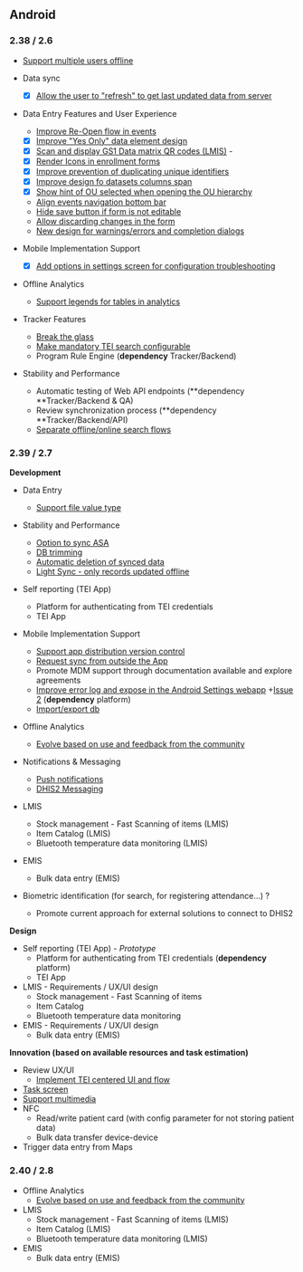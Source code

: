 ## Android

### 2.38 / 2.6

-   [Support multiple users offline](https://jira.dhis2.org/browse/ANDROAPP-653)

-   Data sync
    -  [x] [Allow the user to "refresh" to get last updated data from server](https://jira.dhis2.org/browse/ANDROAPP-4331)

-   Data Entry Features and User Experience
    -  [Improve Re-Open flow in events](https://jira.dhis2.org/browse/ANDROAPP-4610)
    -  [x] [Improve "Yes Only" data element design](https://jira.dhis2.org/browse/ANDROAPP-4493)
    -  [x] [Scan and display GS1 Data matrix QR codes (LMIS)](https://jira.dhis2.org/browse/ANDROAPP-4329)    -  
    -  [x] [Render Icons in enrollment forms](https://jira.dhis2.org/browse/ANDROAPP-4258)
    -  [x] [Improve prevention of duplicating unique identifiers](https://jira.dhis2.org/browse/ANDROAPP-4250)
    -  [x] [Improve design fo datasets columns span](https://jira.dhis2.org/browse/ANDROAPP-3016)
    -  [x] [Show hint of OU selected when opening the OU hierarchy](https://jira.dhis2.org/browse/ANDROAPP-2520)
    -  [Align events navigation bottom bar](https://jira.dhis2.org/browse/ANDROAPP-3651)
    -  [Hide save button if form is not editable](https://jira.dhis2.org/browse/ANDROAPP-4613)
    -  [Allow discarding changes in the form](https://jira.dhis2.org/browse/ANDROAPP-4545)
    -  [New design for warnings/errors and completion dialogs](https://jira.dhis2.org/browse/ANDROAPP-4591)

-   Mobile Implementation Support
    -   [x] [Add options in settings screen for configuration troubleshooting](https://jira.dhis2.org/browse/ANDROAPP-1655)

-   Offline Analytics
    -   [Support legends for tables in analytics](https://jira.dhis2.org/browse/ANDROAPP-4500)

-   Tracker Features
    -   [Break the glass](https://jira.dhis2.org/browse/ANDROAPP-657)
    -   [Make mandatory TEI search configurable](https://jira.dhis2.org/browse/ANDROAPP-4545)
    -   Program Rule Engine (**dependency** Tracker/Backend)  
    
-   Stability and Performance
    -   Automatic testing of Web API endpoints (**dependency **Tracker/Backend & QA)
    -   Review synchronization process (**dependency **Tracker/Backend/API)
    -   [Separate offline/online search flows](https://jira.dhis2.org/browse/ANDROAPP-4023)


### 2.39 / 2.7
**Development**
-   Data Entry
    -   [Support file value type](https://jira.dhis2.org/browse/ANDROAPP-1992)
-   Stability and Performance
    -   [Option to sync ASA](https://jira.dhis2.org/browse/ANDROAPP-2959)
    -   [DB trimming](https://jira.dhis2.org/browse/ANDROAPP-2912)
    -   [Automatic deletion of synced data](https://jira.dhis2.org/browse/ANDROAPP-2957)
    -   [Light Sync - only records updated offline](https://jira.dhis2.org/browse/ANDROAPP-1702)

-   Self reporting (TEI App)
    -   Platform for authenticating from TEI credentials
    -   TEI App
-   Mobile Implementation Support
    -   [Support app distribution version control](https://jira.dhis2.org/browse/ANDROAPP-2912)
    -   [Request sync from outside the App](https://jira.dhis2.org/browse/ANDROAPP-2899)
    -   Promote MDM support through documentation available and explore agreements
    -   [Improve error log and expose in the Android Settings webapp](https://jira.dhis2.org/browse/ANDROAPP-1655) +[Issue 2](https://jira.dhis2.org/browse/ANDROAPP-1140) (**dependency** platform)
    -   [Import/export db](https://jira.dhis2.org/browse/ANDROAPP-2474)

-   Offline Analytics
    -   [Evolve based on use and feedback from the community](https://jira.dhis2.org/browse/ANDROAPP-2557)
-   Notifications & Messaging
    -   [Push notifications](https://jira.dhis2.org/browse/ANDROAPP-2962)
    -   [DHIS2 Messaging](https://jira.dhis2.org/browse/ANDROAPP-694)
-   LMIS
    -   Stock management - Fast Scanning of items (LMIS)
    -   Item Catalog (LMIS)
    -   Bluetooth temperature data monitoring (LMIS)
-   EMIS
    -   Bulk data entry (EMIS)

-   Biometric identification (for search, for registering attendance...) ?
    -   Promote current approach for external solutions to connect to DHIS2

**Design**

-   Self reporting (TEI App) - _Prototype_
    -   Platform for authenticating from TEI credentials (**dependency** platform)
    -   TEI App
-   LMIS - Requirements / UX/UI design
    -   Stock management - Fast Scanning of items
    -   Item Catalog
    -   Bluetooth temperature data monitoring
-   EMIS - Requirements / UX/UI design
    -   Bulk data entry (EMIS)

**Innovation (based on available resources and task estimation)**

-   Review UX/UI
    -   [Implement TEI centered UI and flow](https://jira.dhis2.org/browse/ANDROAPP-4019)
-   [Task screen](https://jira.dhis2.org/browse/ANDROAPP-3427)
-   [Support multimedia](https://jira.dhis2.org/browse/ANDROAPP-3697)
-   NFC
    -   Read/write patient card (with config parameter for not storing patient data)
    -   Bulk data transfer device-device
-   Trigger data entry from Maps


### 2.40 / 2.8

-   Offline Analytics
    -   [Evolve based on use and feedback from the community](https://jira.dhis2.org/browse/ANDROAPP-2557)
-   LMIS
    -   Stock management - Fast Scanning of items (LMIS)
    -   Item Catalog (LMIS)
    -   Bluetooth temperature data monitoring (LMIS)
-   EMIS
    -   Bulk data entry (EMIS)
